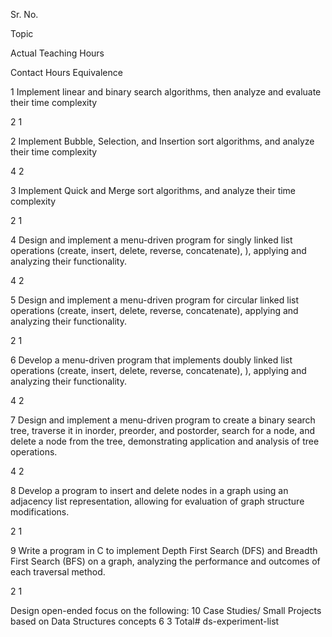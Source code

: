 Sr.
No.

Topic

Actual
Teaching
Hours

Contact
Hours
Equivalence

1 Implement linear and binary search algorithms, then analyze and evaluate
their time complexity

2 1

2 Implement Bubble, Selection, and Insertion sort algorithms, and analyze
their time complexity

4 2

3 Implement Quick and Merge sort algorithms, and analyze their time
complexity

2 1

4 Design and implement a menu-driven program for singly linked list
operations (create, insert, delete, reverse, concatenate), ), applying and
analyzing their functionality.

4 2

5 Design and implement a menu-driven program for circular linked list
operations (create, insert, delete, reverse, concatenate), applying and
analyzing their functionality.

2 1

6 Develop a menu-driven program that implements doubly linked list
operations (create, insert, delete, reverse, concatenate), ), applying and
analyzing their functionality.

4 2

7 Design and implement a menu-driven program to create a binary search
tree, traverse it in inorder, preorder, and postorder, search for a node, and
delete a node from the tree, demonstrating application and analysis of
tree operations.

4 2

8 Develop a program to insert and delete nodes in a graph using an
adjacency list representation, allowing for evaluation of graph structure
modifications.

2 1

9 Write a program in C to implement Depth First Search (DFS) and Breadth
First Search (BFS) on a graph, analyzing the performance and outcomes
of each traversal method.

2 1

Design open-ended focus on the following:
10 Case Studies/ Small Projects based on Data Structures concepts 6 3
Total# ds-experiment-list
